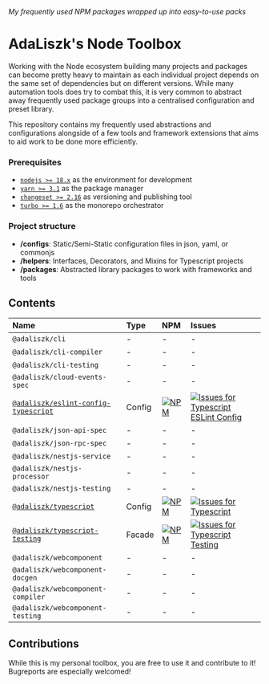 _My frequently used NPM packages wrapped up into easy-to-use packs_

# AdaLiszk's Node Toolbox

Working with the Node ecosystem building many projects and packages can become pretty heavy to maintain as each
individual project depends on the same set of dependencies but on different versions. While many automation tools does
try to combat this, it is very common to abstract away frequently used package groups into a centralised configuration
and preset library.

This repository contains my frequently used abstractions and configurations alongside of a few tools and framework
extensions that aims to aid work to be done more efficiently.

### Prerequisites

- [`nodejs >= 18.x`](https://nodejs.org/en/download) as the environment for development
- [`yarn >= 3.1`](https://yarnpkg.com/getting-started/install) as the package manager
- [`changeset >= 2.16`](https://github.com/changesets/changesets) as versioning and publishing tool
- [`turbo >= 1.6`](https://turbo.build/repo/docs) as the monorepo orchestrator

### Project structure

- **/configs**: Static/Semi-Static configuration files in json, yaml, or commonjs
- **/helpers**: Interfaces, Decorators, and Mixins for Typescript projects
- **/packages**: Abstracted library packages to work with frameworks and tools

## Contents

| Name                                                                               | Type   | NPM                                                                                                                                                             | Issues                                                                                                                                                                                                                                                         |
|:-----------------------------------------------------------------------------------|:-------|:----------------------------------------------------------------------------------------------------------------------------------------------------------------|:---------------------------------------------------------------------------------------------------------------------------------------------------------------------------------------------------------------------------------------------------------------|
| `@adaliszk/cli`                                                                    | -      | -                                                                                                                                                               | -                                                                                                                                                                                                                                                              |
| `@adaliszk/cli-compiler`                                                           | -      | -                                                                                                                                                               | -                                                                                                                                                                                                                                                              |
| `@adaliszk/cli-testing`                                                            | -      | -                                                                                                                                                               | -                                                                                                                                                                                                                                                              |
| `@adaliszk/cloud-events-spec`                                                      | -      | -                                                                                                                                                               | -                                                                                                                                                                                                                                                              |
| [`@adaliszk/eslint-config-typescript`](configs/eslint-config-typescript/README.md) | Config | [![NPM](https://img.shields.io/npm/v/@adaliszk/eslint-config-typescript.svg?logo=npm&label=)](https://www.npmjs.com/package/@adaliszk/eslint-config-typescript) | [![Issues for Typescript ESLint Config](https://img.shields.io/github/issues-search?logo=github&label=&query=repo%3Aadaliszk%2Fnode-toolbox%20label%3Aeslint-config-typescript)](https://github.com/adaliszk/node-toolbox/labels/eslint-config-typescript)     |
| `@adaliszk/json-api-spec`                                                          | -      | -                                                                                                                                                               | -                                                                                                                                                                                                                                                              |
| `@adaliszk/json-rpc-spec`                                                          | -      | -                                                                                                                                                               | -                                                                                                                                                                                                                                                              |
| `@adaliszk/nestjs-service`                                                         | -      | -                                                                                                                                                               | -                                                                                                                                                                                                                                                              |
| `@adaliszk/nestjs-processor`                                                       | -      | -                                                                                                                                                               | -                                                                                                                                                                                                                                                              |
| `@adaliszk/nestjs-testing`                                                         | -      | -                                                                                                                                                               | -                                                                                                                                                                                                                                                              |
| [`@adaliszk/typescript`](configs/typescript/README.md)                             | Config | [![NPM](https://img.shields.io/npm/v/@adaliszk/typescript.svg?logo=npm&label=)](https://www.npmjs.com/package/@adaliszk/typescript)                             | [![Issues for Typescript](https://img.shields.io/github/issues-search?logo=github&label=&label%3A%20typescript&query=repo%3Aadaliszk%2Fnode-toolbox%20label%3Atypescript)](https://github.com/adaliszk/node-toolbox/labels/typescript)                         |
| [`@adaliszk/typescript-testing`](packages/typescript-testing/README.md)            | Facade | [![NPM](https://img.shields.io/npm/v/@adaliszk/typescript-testing.svg?logo=npm&label=)](https://www.npmjs.com/package/@adaliszk/typescript-testing)             | [![Issues for Typescript Testing](https://img.shields.io/github/issues-search?logo=github&label=&label%3A%20typescript&query=repo%3Aadaliszk%2Fnode-toolbox%20label%3Atypescript-testing)](https://github.com/adaliszk/node-toolbox/labels/typescript-testing) |
| `@adaliszk/webcomponent`                                                           | -      | -                                                                                                                                                               | -                                                                                                                                                                                                                                                              |
| `@adaliszk/webcomponent-docgen`                                                    | -      | -                                                                                                                                                               | -                                                                                                                                                                                                                                                              |
| `@adaliszk/webcomponent-compiler`                                                  | -      | -                                                                                                                                                               | -                                                                                                                                                                                                                                                              |
| `@adaliszk/webcomponent-testing`                                                   | -      | -                                                                                                                                                               | -                                                                                                                                                                                                                                                              |

## Contributions

While this is my personal toolbox, you are free to use it and contribute to it!
Bugreports are especially welcomed!
